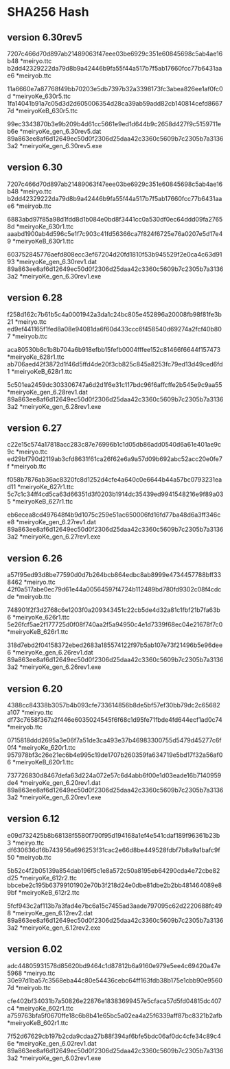 # SHA256 Hash


## version 6.30rev5

7207c466d70d897ab21489063f47eee03be6929c351e60845698c5ab4ae16b48 *meiryo.ttc
b2dd42329222da79d8b9a42446b9fa55f44a517b7f5ab17660fcc77b6431aae6 *meiryob.ttc

11a6660e7a87768f49bb70203e5db7397b32a3398173fc3abea826ee1af0fc0d *meiryoKe_630r5.ttc
1fa14041b91a7c05d3d2d605006354d28ca39ab59add82cb140814cefd86677d *meiryoKeB_630r5.ttc

99ec3343870b3e9b209b4d61cc5661e9ed1d644b9c2658d427f9c5159711eb6e *meiryoKe_gen_6.30rev5.dat
89a863ee8af6d12649ec50d0f2306d25daa42c3360c5609b7c2305b7a31363a2 *meiryoKe_gen_6.30rev5.exe



## version 6.30

7207c466d70d897ab21489063f47eee03be6929c351e60845698c5ab4ae16b48 *meiryo.ttc
b2dd42329222da79d8b9a42446b9fa55f44a517b7f5ab17660fcc77b6431aae6 *meiryob.ttc

6883abd97f85a98d1fdd8d1b084e0bd8f3441cc0a530df0ec64ddd09fa27658d *meiryoKe_630r1.ttc
aaabd1900ab4d596c5e1f7c903c41fd56366ca7f824f6725e76a0207e5d17e49 *meiryoKeB_630r1.ttc

603752845776aefd808ecc3ef67204d20fd1810f53b945529f2e0ca4c63d9193 *meiryoKe_gen_6.30rev1.dat
89a863ee8af6d12649ec50d0f2306d25daa42c3360c5609b7c2305b7a31363a2 *meiryoKe_gen_6.30rev1.exe



## version 6.28

f258d162c7b61b5c4a0001942a3da1c24bc805e452896a20008fb98f81fe3b21 *meiryo.ttc
ed9ef441165f1fed8a08e94081da6f60d433ccc6f458540d69274a2fcf40b807 *meiryob.ttc

aca80530b8c1b8b704a6b918efbb15fefb0004fffee152c81466f6644f157473 *meiryoKe_628r1.ttc
ab706aed42f3872d1f46d5ffd4de20f3cb825c845a8253fc79ed13d49ced6fd1 *meiryoKeB_628r1.ttc

5c501ea2459dc303306747a6d2d1f6e31c117bdc96f6affcffe2b545e9c9aa55 *meiryoKe_gen_6.28rev1.dat
89a863ee8af6d12649ec50d0f2306d25daa42c3360c5609b7c2305b7a31363a2 *meiryoKe_gen_6.28rev1.exe



## version 6.27

c22e15c574a17818acc283c87e76996b1c1d05db86add0540d6a61e401ae9c9c *meiryo.ttc
ed29bf790d2119ab3cfd8631f61ca26f62e6a9a57d09b692abc52acc20e0fe7f *meiryob.ttc

f058b7876ab36ac8320fc8d1252d4cfe4a640c0e6644b44a57bc0793231ead11 *meiryoKe_627r1.ttc
5c7c1c34ff4cd5ca63d66351d3f0203b1914dc35439ed9941548216e9f89a035 *meiryoKeB_627r1.ttc

eb6ecea8cd497648f4b9d1075c259e51ac650006fd16fd77ba48d6a3ff346ce8 *meiryoKe_gen_6.27rev1.dat
89a863ee8af6d12649ec50d0f2306d25daa42c3360c5609b7c2305b7a31363a2 *meiryoKe_gen_6.27rev1.exe



## version 6.26

a57f95ed93d8be77590d0d7b264bcb864edbc8ab8999e4734457788bff338462 *meiryo.ttc
42f0a517abe0ec79d61e44a00564597f4724b112489bd780fd9302c08f4cdcde *meiryob.ttc

748901f2f3d2768c6e1203f0a209343451c22cb5de4d32a81c1fbf21b7fa63b6 *meiryoKe_626r1.ttc
5e26fcf5ae2f177725d0f08f740aa2f5a94950c4e1d7339f68ec04e21678f7c0 *meiryoKeB_626r1.ttc

318d7ebd2f04158372ebed2683a185574122f97b5ab107e73f21496b5e96dee6 *meiryoKe_gen_6.26rev1.dat
89a863ee8af6d12649ec50d0f2306d25daa42c3360c5609b7c2305b7a31363a2 *meiryoKe_gen_6.26rev1.exe



## version 6.20

4388cc84338b3057b4b093cfe733614856b8de5bf57ef30bb79dc2c65682a107 *meiryo.ttc
df73c7658f367a2f446e6035024545f6f68c1d95fe71fbde4fd644ecf1ad0c74 *meiryob.ttc

0715818ddd2695a3e06f7a51de3ca493e37b46983300755d5479d45277c6f0f4 *meiryoKe_620r1.ttc
957978bf3c26e21ec6b4e995c19de1707b260359fa634719e5bd17f32a56af06 *meiryoKeB_620r1.ttc

737726830d8467defa63d224a072e57c6d4abb6f00e1d03eade16b7140959de4 *meiryoKe_gen_6.20rev1.dat
89a863ee8af6d12649ec50d0f2306d25daa42c3360c5609b7c2305b7a31363a2 *meiryoKe_gen_6.20rev1.exe



## version 6.12

e09d732425b8b68138f5580f790f95d194168a1ef4e541cdaf189f96361b23b3 *meiryo.ttc
df630636d16b743956a696253f31cac2e66d8be449528fdbf7b8a9a1bafc9f50 *meiryob.ttc

5b52c4f2b05139a854dab196f5c1e8a572c50a8195eb64290cda4e72cbe82d25 *meiryoKe_612r2.ttc
bbcebe2c195b63799101902e70b3f218d24e0dbe81dbe2b2bb481464089e89bf *meiryoKeB_612r2.ttc

5fcf943c2af113b7a3fad4e7bc6a15c7455ad3aade797095c62d2220688fc498 *meiryoKe_gen_6.12rev2.dat
89a863ee8af6d12649ec50d0f2306d25daa42c3360c5609b7c2305b7a31363a2 *meiryoKe_gen_6.12rev2.exe



## version 6.02

adc44805931578d85620bd9464c1d87812b6a9160e979e5ee4c69420a47e5968 *meiryo.ttc
30e97d1ba57c3568eba44c80e54436cebc64ff163fdb38b175e1cbb90e95607d *meiryob.ttc

cfe402bf34031b7a50826e22876e18383699457e5cfaca57d5fd04815dc407c4 *meiryoKe_602r1.ttc
a759763bfa5f0670ffe18c6b8b41e65bc5a02ea4a25f6339aff87bc8321b2afb *meiryoKeB_602r1.ttc

7f52d67629cb197b2cda9cdaa27b88f394af6bfe5bdc06af0dc4cfe34c89c46e *meiryoKe_gen_6.02rev1.dat
89a863ee8af6d12649ec50d0f2306d25daa42c3360c5609b7c2305b7a31363a2 *meiryoKe_gen_6.02rev1.exe
